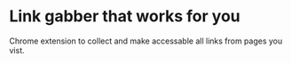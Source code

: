 # Link gabber that works for you

Chrome extension to collect and make accessable all links from pages you vist.